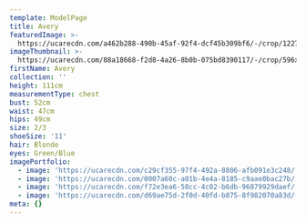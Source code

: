```yaml
---
template: ModelPage
title: Avery
featuredImage: >-
  https://ucarecdn.com/a462b288-490b-45af-92f4-dcf45b309bf6/-/crop/1227x681/0,0/-/preview/
imageThumbnail: >-
  https://ucarecdn.com/88a18668-f2d8-4a26-8b0b-075bd8390117/-/crop/596x845/770,1223/-/preview/
firstName: Avery
collection: ''
height: 111cm
measurementType: chest
bust: 52cm
waist: 47cm
hips: 49cm
size: 2/3
shoeSize: '11'
hair: Blonde
eyes: Green/Blue
imagePortfolio:
  - image: 'https://ucarecdn.com/c29cf355-97f4-492a-8806-afb091e3c248/'
  - image: 'https://ucarecdn.com/0007a60c-a01b-4e4a-8185-c9aae0bac27b/'
  - image: 'https://ucarecdn.com/f72e3ea6-58cc-4c02-b6db-96879929daef/'
  - image: 'https://ucarecdn.com/d69ae75d-2f0d-40fd-b875-8f982070a83d/'
meta: {}
---
```


